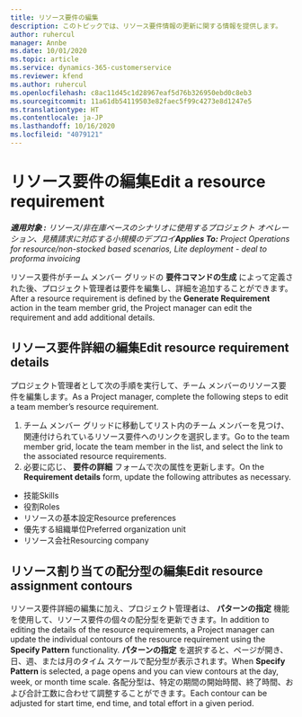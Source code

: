 ```yaml
---
title: リソース要件の編集
description: このトピックでは、リソース要件情報の更新に関する情報を提供します。
author: ruhercul
manager: Annbe
ms.date: 10/01/2020
ms.topic: article
ms.service: dynamics-365-customerservice
ms.reviewer: kfend
ms.author: ruhercul
ms.openlocfilehash: c8ac11d45c1d28967eaf5d76b326950ebd0c8eb3
ms.sourcegitcommit: 11a61db54119503e82faec5f99c4273e8d1247e5
ms.translationtype: HT
ms.contentlocale: ja-JP
ms.lasthandoff: 10/16/2020
ms.locfileid: "4079121"
---
```

# <a name="edit-a-resource-requirement"></a><span data-ttu-id="d508b-103">リソース要件の編集</span><span class="sxs-lookup"><span data-stu-id="d508b-103">Edit a resource requirement</span></span>

<span data-ttu-id="d508b-104">_**適用対象 :** リソース/非在庫ベースのシナリオに使用するプロジェクト オペレーション、見積請求に対応する小規模のデプロイ_</span><span class="sxs-lookup"><span data-stu-id="d508b-104">_**Applies To:** Project Operations for resource/non-stocked based scenarios, Lite deployment - deal to proforma invoicing_</span></span>

<span data-ttu-id="d508b-105">リソース要件がチーム メンバー グリッドの **要件コマンドの生成** によって定義された後、プロジェクト管理者は要件を編集し、詳細を追加することができます。</span><span class="sxs-lookup"><span data-stu-id="d508b-105">After a resource requirement is defined by the **Generate Requirement** action in the team member grid, the Project manager can edit the requirement and add additional details.</span></span>

## <a name="edit-resource-requirement-details"></a><span data-ttu-id="d508b-106">リソース要件詳細の編集</span><span class="sxs-lookup"><span data-stu-id="d508b-106">Edit resource requirement details</span></span>

<span data-ttu-id="d508b-107">プロジェクト管理者として次の手順を実行して、チーム メンバーのリソース要件を編集します。</span><span class="sxs-lookup"><span data-stu-id="d508b-107">As a Project manager, complete the following steps to edit a team member’s resource requirement.</span></span>

1. <span data-ttu-id="d508b-108">チーム メンバー グリッドに移動してリスト内のチーム メンバーを見つけ、関連付けられているリソース要件へのリンクを選択します。</span><span class="sxs-lookup"><span data-stu-id="d508b-108">Go to the team member grid, locate the team member in the list, and select the link to the associated resource requirements.</span></span>
2. <span data-ttu-id="d508b-109">必要に応じ、 **要件の詳細** フォームで次の属性を更新します。</span><span class="sxs-lookup"><span data-stu-id="d508b-109">On the **Requirement details** form, update the following attributes as necessary.</span></span>

- <span data-ttu-id="d508b-110">技能</span><span class="sxs-lookup"><span data-stu-id="d508b-110">Skills</span></span>
- <span data-ttu-id="d508b-111">役割</span><span class="sxs-lookup"><span data-stu-id="d508b-111">Roles</span></span>
- <span data-ttu-id="d508b-112">リソースの基本設定</span><span class="sxs-lookup"><span data-stu-id="d508b-112">Resource preferences</span></span>
- <span data-ttu-id="d508b-113">優先する組織単位</span><span class="sxs-lookup"><span data-stu-id="d508b-113">Preferred organization unit</span></span>
- <span data-ttu-id="d508b-114">リソース会社</span><span class="sxs-lookup"><span data-stu-id="d508b-114">Resourcing company</span></span>

## <a name="edit-resource-assignment-contours"></a><span data-ttu-id="d508b-115">リソース割り当ての配分型の編集</span><span class="sxs-lookup"><span data-stu-id="d508b-115">Edit resource assignment contours</span></span>

<span data-ttu-id="d508b-116">リソース要件詳細の編集に加え、プロジェクト管理者は、 **パターンの指定** 機能を使用して、リソース要件の個々の配分型を更新できます。</span><span class="sxs-lookup"><span data-stu-id="d508b-116">In addition to editing the details of the resource requirements, a Project manager can update the individual contours of the resource requirement using the **Specify Pattern** functionality.</span></span> <span data-ttu-id="d508b-117">**パターンの指定** を選択すると、ページが開き、日、週、または月のタイム スケールで配分型が表示されます。</span><span class="sxs-lookup"><span data-stu-id="d508b-117">When **Specify Pattern** is selected, a page opens and you can view contours at the day, week, or month time scale.</span></span> <span data-ttu-id="d508b-118">各配分型は、特定の期間の開始時間、終了時間、および合計工数に合わせて調整することができます。</span><span class="sxs-lookup"><span data-stu-id="d508b-118">Each contour can be adjusted for start time, end time, and total effort in a given period.</span></span>